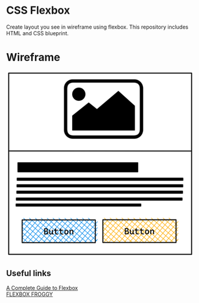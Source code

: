 # CSS Flexbox
Create layout you see in wireframe using flexbox. This repository includes HTML and CSS blueprint.  

# Wireframe
<img src="https://github.com/Serzhs/frontend-exercises/blob/css-flexbox/assets/wireframe2.png" width="600" />

## Useful links
[A Complete Guide to Flexbox](https://css-tricks.com/snippets/css/a-guide-to-flexbox/) <br />
[FLEXBOX FROGGY](https://flexboxfroggy.com/)

